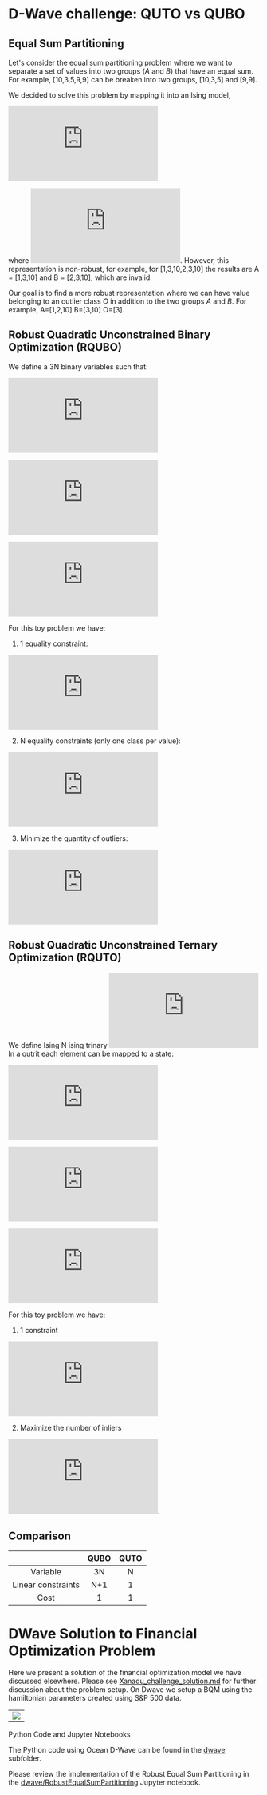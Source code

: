 # D-Wave challenge:  QUTO vs QUBO

## Equal Sum Partitioning

Let's consider the equal sum partitioning problem where we want to separate a set of values into two groups (*A* and *B*) that have an equal sum.
For example, [10,3,5,9,9] can be breaken into two groups, [10,3,5] and [9,9].

We decided to solve this problem by mapping it into an Ising model,

![](https://latex.codecogs.com/gif.latex?%5Cbg_white%20H%20%3D%20%5Csum_%7Bi%3Cj%7D%20%5Calpha_%7Bij%7D%20%5C%3B%5C%3Bx_i%20x_j)

where ![](https://latex.codecogs.com/gif.latex?x_i%20%5Cin%20%5C%7B-1%2C1%5C%7D).
However, this representation is non-robust, for example, for [1,3,10,2,3,10] the results are A = [1,3,10] and B = [2,3,10], which are invalid.

Our goal is to find a more robust representation where we can have value belonging to an outlier class *O* in addition to the two groups *A* and *B*.
For example,  A=[1,2,10] B=[3,10] O=[3].

## Robust Quadratic Unconstrained Binary Optimization (RQUBO)
We define a 3N binary variables such that:

![](https://latex.codecogs.com/gif.latex?x_%7Bi%2CO%7D%20%3D%20i%20%5Cin%20O)

![](https://latex.codecogs.com/gif.latex?x_%7Bi%2C-1%7D%20%3D%20i%20%5Cin%20A)

![](https://latex.codecogs.com/gif.latex?x_%7Bi%2C1%7D%20%3D%20i%20%5Cin%20B)

For this toy problem we have:

1. 1 equality constraint:

![](https://latex.codecogs.com/gif.latex?%5Csum_i%20a_i%20%5C%3B%20x_%7Bi%2C-1%7D%20-%20%5Csum_i%20a_i%20%5C%3B%20x_%7Bi%2C1%7D%20%3D%200)

2. N equality constraints (only one class per value):

![](https://latex.codecogs.com/gif.latex?x_%7Bi%2C-1%7D%20&plus;%20x_%7Bi%2C0%7D%20&plus;%20x_%7Bi%2C1%7D%20%3D%201)

3. Minimize the quantity of outliers:

![](https://latex.codecogs.com/gif.latex?H%20%3D%20%5Csum%20x_%7Bi%2C0%7D)

## Robust Quadratic Unconstrained Ternary Optimization (RQUTO)

We define Ising N ising trinary ![](https://latex.codecogs.com/gif.latex?x_i%20%5Cin%20%5C%7B-1%2C1%5C%7D)
In a qutrit each element can be mapped to a state:

![](https://latex.codecogs.com/gif.latex?x_i%20%3D%200%20%5Cto%20i%20%5Cin%20O)

![](https://latex.codecogs.com/gif.latex?x_i%20%3D%20-1%20%5Cto%20i%20%5Cin%20A)

![](https://latex.codecogs.com/gif.latex?x_i%20%3D%201%20%5Cto%20i%20%5Cin%20B)

For this toy problem we have:

1. 1 constraint

![](https://latex.codecogs.com/gif.latex?%5Csum_i%20x_i%20%3D%200)

2. Maximize the number of inliers

![](https://latex.codecogs.com/gif.latex?%5Cmin%20%5Cleft%20%5C%7B%20-%5Csum_i%20x_i%5E2%20%5Cright%20%5C%7D).

## Comparison

|                     | QUBO | QUTO |
|:-------------------:|:----:|:----:|
|       Variable      |  3N  |   N  |
| Linear constraints  |   N+1  |   1  |
|         Cost        |   1  |   1  |


# DWave Solution to Financial Optimization Problem

Here we present a solution of the financial optimization model we have discussed elsewhere. Please see [Xanadu_challenge_solution.md](Xanadu_challenge_solution.md) for further discussion about the problem setup. On Dwave we setup a BQM using the hamiltonian parameters created using S&P 500 data.

<table>
    <tr>
        <td>
            <img src="./dwave/images/DWaveSolution.png">
        </td>
    </tr>
</table

## Python Code and Jupyter Notebooks

The Python code using Ocean D-Wave can be found in the [dwave](dwave) subfolder.

Please review the implementation of the Robust Equal Sum Partitioning in the [dwave/RobustEqualSumPartitioning](dwave/RobustEqualSumPartitioning.ipynb) Jupyter notebook.
